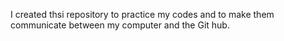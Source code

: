 I created thsi repository to practice my codes and to make them communicate between my computer and the Git hub. 
